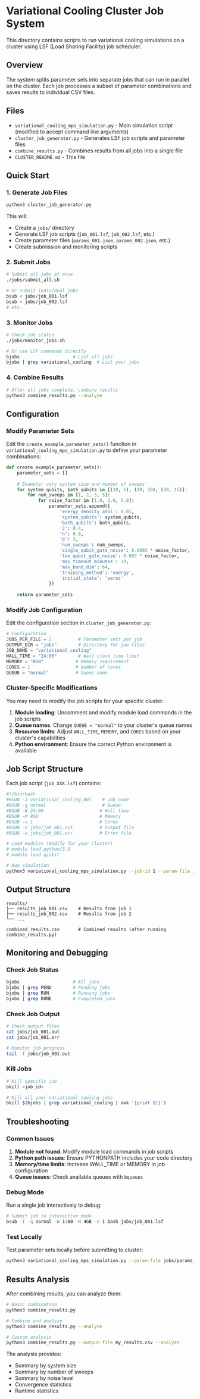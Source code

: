 # Variational Cooling Cluster Job System

This directory contains scripts to run variational cooling simulations on a cluster using LSF (Load Sharing Facility) job scheduler.

## Overview

The system splits parameter sets into separate jobs that can run in parallel on the cluster. Each job processes a subset of parameter combinations and saves results to individual CSV files.

## Files

- `variational_cooling_mps_simulation.py` - Main simulation script (modified to accept command line arguments)
- `cluster_job_generator.py` - Generates LSF job scripts and parameter files
- `combine_results.py` - Combines results from all jobs into a single file
- `CLUSTER_README.md` - This file

## Quick Start

### 1. Generate Job Files

```bash
python3 cluster_job_generator.py
```

This will:
- Create a `jobs/` directory
- Generate LSF job scripts (`job_001.lsf`, `job_002.lsf`, etc.)
- Create parameter files (`params_001.json`, `params_002.json`, etc.)
- Create submission and monitoring scripts

### 2. Submit Jobs

```bash
# Submit all jobs at once
./jobs/submit_all.sh

# Or submit individual jobs
bsub < jobs/job_001.lsf
bsub < jobs/job_002.lsf
# etc.
```

### 3. Monitor Jobs

```bash
# Check job status
./jobs/monitor_jobs.sh

# Or use LSF commands directly
bjobs                    # List all jobs
bjobs | grep variational_cooling  # List your jobs
```

### 4. Combine Results

```bash
# After all jobs complete, combine results
python3 combine_results.py --analyze
```

## Configuration

### Modify Parameter Sets

Edit the `create_example_parameter_sets()` function in `variational_cooling_mps_simulation.py` to define your parameter combinations:

```python
def create_example_parameter_sets():
    parameter_sets = []
    
    # Example: vary system size and number of sweeps
    for system_qubits, bath_qubits in [(10, 5), (20, 10), (30, 15)]:
        for num_sweeps in [1, 2, 3, 5]:
            for noise_factor in [1.0, 2.0, 5.0]:
                parameter_sets.append({
                    'energy_density_atol': 0.01,
                    'system_qubits': system_qubits,
                    'bath_qubits': bath_qubits,
                    'J': 0.4,
                    'h': 0.6,
                    'p': 3,
                    'num_sweeps': num_sweeps,
                    'single_qubit_gate_noise': 0.0003 * noise_factor,
                    'two_qubit_gate_noise': 0.003 * noise_factor,
                    'max_timeout_minutes': 30,
                    'max_bond_dim': 64,
                    'training_method': 'energy',
                    'initial_state': 'zeros'
                })
    
    return parameter_sets
```

### Modify Job Configuration

Edit the configuration section in `cluster_job_generator.py`:

```python
# Configuration
JOBS_PER_FILE = 2          # Parameter sets per job
OUTPUT_DIR = "jobs"        # Directory for job files
JOB_NAME = "variational_cooling"
WALL_TIME = "24:00"        # Wall clock time limit
MEMORY = "8GB"            # Memory requirement
CORES = 1                 # Number of cores
QUEUE = "normal"          # Queue name
```

### Cluster-Specific Modifications

You may need to modify the job scripts for your specific cluster:

1. **Module loading**: Uncomment and modify module load commands in the job scripts
2. **Queue names**: Change `QUEUE = "normal"` to your cluster's queue names
3. **Resource limits**: Adjust `WALL_TIME`, `MEMORY`, and `CORES` based on your cluster's capabilities
4. **Python environment**: Ensure the correct Python environment is available

## Job Script Structure

Each job script (`job_XXX.lsf`) contains:

```bash
#!/bin/bash
#BSUB -J variational_cooling_001    # Job name
#BSUB -q normal                     # Queue
#BSUB -W 24:00                     # Wall time
#BSUB -M 8GB                       # Memory
#BSUB -n 1                         # Cores
#BSUB -o jobs/job_001.out          # Output file
#BSUB -e jobs/job_001.err          # Error file

# Load modules (modify for your cluster)
# module load python/3.9
# module load qiskit

# Run simulation
python3 variational_cooling_mps_simulation.py --job-id 1 --param-file jobs/params_001.json --output-dir results
```

## Output Structure

```
results/
├── results_job_001.csv    # Results from job 1
├── results_job_002.csv    # Results from job 2
└── ...

combined_results.csv       # Combined results (after running combine_results.py)
```

## Monitoring and Debugging

### Check Job Status
```bash
bjobs                    # All jobs
bjobs | grep PEND        # Pending jobs
bjobs | grep RUN         # Running jobs
bjobs | grep DONE        # Completed jobs
```

### Check Job Output
```bash
# Check output files
cat jobs/job_001.out
cat jobs/job_001.err

# Monitor job progress
tail -f jobs/job_001.out
```

### Kill Jobs
```bash
# Kill specific job
bkill <job_id>

# Kill all your variational cooling jobs
bkill $(bjobs | grep variational_cooling | awk '{print $1}')
```

## Troubleshooting

### Common Issues

1. **Module not found**: Modify module load commands in job scripts
2. **Python path issues**: Ensure PYTHONPATH includes your code directory
3. **Memory/time limits**: Increase WALL_TIME or MEMORY in job configuration
4. **Queue issues**: Check available queues with `bqueues`

### Debug Mode

Run a single job interactively to debug:
```bash
# Submit job in interactive mode
bsub -I -q normal -W 1:00 -M 4GB -n 1 bash jobs/job_001.lsf
```

### Test Locally

Test parameter sets locally before submitting to cluster:
```bash
python3 variational_cooling_mps_simulation.py --param-file jobs/params_001.json --verbose
```

## Results Analysis

After combining results, you can analyze them:

```bash
# Basic combination
python3 combine_results.py

# Combine and analyze
python3 combine_results.py --analyze

# Custom analysis
python3 combine_results.py --output-file my_results.csv --analyze
```

The analysis provides:
- Summary by system size
- Summary by number of sweeps  
- Summary by noise level
- Convergence statistics
- Runtime statistics 